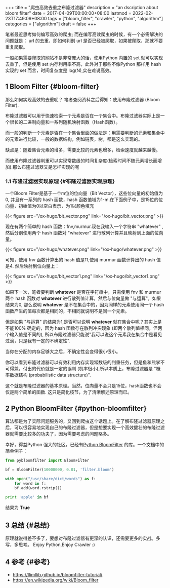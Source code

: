 +++
title = "爬虫高效去重之布隆过滤器"
description = "an dscription about bloom filter"
date = 2017-04-09T00:00:00+08:00
lastmod = 2022-02-23T17:49:09+08:00
tags = ["bloom_filter", "crawler", "python", "algorithm"]
categories = ["algorithm"]
draft = false
+++

笔者最近思考如何编写高效的爬虫; 而在编写高效爬虫的时候，有一个必需解决的问题就是：
url 的去重，即如何判别 url 是否已经被爬取，如果被爬取，那就不要重复爬取。

一般如果需要爬取的网站不是非常庞大的话，使用Python 内置的 set 就可以实现去重了，但是使用 set 内存利用率不高，此外对于那些不像Python 那样用 hash 实现的 set 而言，时间复杂度是 log(N),实在难说高效。


## <span class="section-num">1</span> Bloom Filter {#bloom-filter}

那么如何实现高效的去重呢？ 笔者查阅资料之后得知：使用布隆过滤器 (Bloom Filter).

布隆过滤器可以用于快速检索一个元素是否在一个集合中。布隆过滤器实际上是一个很长的二进制向量和一系列随机映射函数（Hash函数）。

而一般的判断一个元素是否在一个集合里面的做法是：用需要判断的元素和集合中的元素进行比较，一般的数据结构，例如链表，树，都是这么实现的。

缺点是：随着集合元素的增多，需要比较的元素也增多，检索速度就越来越慢。

而使用布隆过滤器判重可以实现常数级的时间复杂度(检索时间不随元素增长而增加).那么布隆过滤器又是怎样实现的呢


### <span class="section-num">1.1</span> 布隆过滤器实现原理 {#布隆过滤器实现原理}

一个Bloom Filter是基于一个m位的位向量（Bit Vector），这些位向量的初始值为0, 并且有一系列的 hash 函数，hash 函数值域为1-m.在下面例子中，是15位的位向量，初始值为0以空白表示，为1以颜色填充

{{< figure src="/ox-hugo/bit_vector.png" link="/ox-hugo/bit_vector.png" >}}

现在有两个简单的 hash 函数：fnv,murmur.现在我输入一个字符串 "whatever" ,然后分别使用两个 hash 函数对 "whatever" 进行散列计算并且映射到上面的位向量。

{{< figure src="/ox-hugo/whatever.png" link="/ox-hugo/whatever.png" >}}

可知，使用 fnv 函数计算出的 hash 值是11,使用 murmur 函数计算出的 hash 值是4. 然后映射到位向量上：

{{< figure src="/ox-hugo/bit_vector1.png" link="/ox-hugo/bit_vector1.png" >}}

如果下一次，笔者要判断 **whatever** 是否在字符串中，只需使用 fnv 和 murmur 两个 hash 函数对 **whatever** 进行散列值计算，然后与位向量做 "与运算"，如果结果为0, 那么说明 **whatever** 是不在集合中的，因为同样的元素使用同一个 hash 函数产生的值每次都是相同的，不相同就说明不是同一个元素。

但是如果 "与运算" 的结果为1,是否可以说明 **whatever** 就在集合中呢？其实上是不能100% 确定的，因为 hash 函数存在散列冲突现象 (即两个散列值相同，但两个输入值是不同的), 所以布隆过滤器只能说"我可以说这个元素我在集合中是看见过滴，只是我有一定的不确定性".

当你在分配的内存足够大之后，不确定性会变得很小很小。

你可以看到布隆过滤器可以有效利用内存实现常数级的判重任务，但是鱼和熊掌不可得兼，付出的代价就是一定的误判 (机率很小),所以本质上，布隆过滤器是 "概率数据结构 (probabilistic data structure)".

这个就是布隆过滤器的基本原理。当然，位向量不会只是15位，hash函数也不会仅是两个简单的函数. 这只是简化枝节，为了清晰解述原理而已。


## <span class="section-num">2</span> Python BloomFilter {#python-bloomfilter}

算法都是为了实际问题服务的，又回到爬虫这个话题上。在了解布隆过滤器原理之后，可以很容易地实现自己的布隆过滤器，但是想要实现一个高效健壮的布隆过滤器就需要比较多的功夫了，因为需要考虑的问题略多。

幸好，得益Python 强大的社区，已经有[Python BloomFilter](https://axiak.github.io/pybloomfiltermmap/) 的库。一个文档中的简单例子：

```python
from pybloomfilter import BloomFilter

bf = BloomFilter(10000000, 0.01, 'filter.bloom')

with open("/usr/share/dict/words") as f:
    for word in f:
	bf.add(word.rstrip())

print 'apple' in bf
```

结果为 **True**


## <span class="section-num">3</span> 总结 {#总结}

原理就说得差不多了，要想对布隆过滤器有更深的认识，还需要更多的实战。多写，多思考。 Enjoy Python,Enjoy Crawler :)


## <span class="section-num">4</span> 参考 {#参考}

-   <https://llimllib.github.io/bloomfilter-tutorial/>
-   <https://en.wikipedia.org/wiki/Bloom_filter>